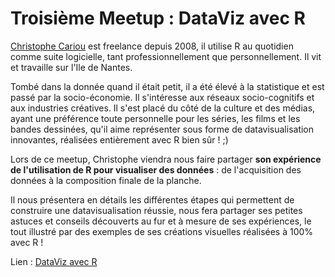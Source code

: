 # Troisième Meetup : DataViz avec R

[Christophe Cariou](http://chcariou.fr/) est freelance depuis 2008, il utilise R au quotidien comme suite logicielle, tant professionnellement que personnellement. Il vit et travaille sur l'Ile de Nantes.

Tombé dans la donnée quand il était petit, il a été élevé à la statistique et est passé par la socio-économie. Il s'intéresse aux réseaux socio-cognitifs et aux industries créatives. Il s'est placé du côté de la culture et des médias, ayant une préférence toute personnelle pour les séries, les films et les bandes dessinées, qu'il aime représenter sous forme de datavisualisation innovantes, réalisées entièrement avec R bien sûr ! ;)


Lors de ce meetup, Christophe viendra nous faire partager **son expérience de l'utilisation de R pour visualiser des données** : de l'acquisition des données à la composition finale de la planche. 

Il nous présentera en détails les différentes étapes qui permettent de construire une datavisualisation réussie, nous fera partager ses petites astuces et conseils découverts au fur et à mesure de ses expériences, le tout illustré par des exemples de ses créations visuelles réalisées à 100% avec R !


Lien : [DataViz avec R](https://www.meetup.com/fr-FR/Meetup-R-Nantes/events/234755618/)

